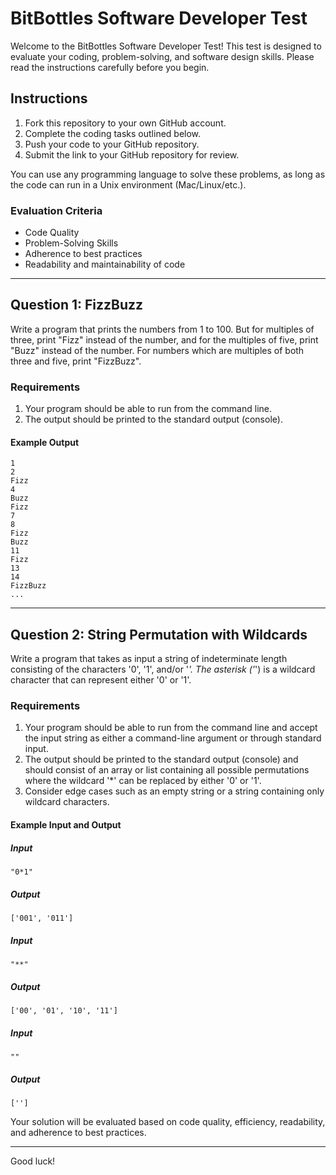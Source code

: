# BitBottles Software Developer Test

Welcome to the BitBottles Software Developer Test! This test is designed to evaluate your coding, problem-solving, and software design skills. Please read the instructions carefully before you begin.

## Instructions

1. Fork this repository to your own GitHub account.
2. Complete the coding tasks outlined below.
3. Push your code to your GitHub repository.
4. Submit the link to your GitHub repository for review.

You can use any programming language to solve these problems, as long as the code can run in a Unix environment (Mac/Linux/etc.).

### Evaluation Criteria

- Code Quality
- Problem-Solving Skills
- Adherence to best practices
- Readability and maintainability of code

---

## Question 1: FizzBuzz

Write a program that prints the numbers from 1 to 100. But for multiples of three, print "Fizz" instead of the number, and for the multiples of five, print "Buzz" instead of the number. For numbers which are multiples of both three and five, print "FizzBuzz".

### Requirements

1. Your program should be able to run from the command line.
2. The output should be printed to the standard output (console).

#### Example Output

```
1
2
Fizz
4
Buzz
Fizz
7
8
Fizz
Buzz
11
Fizz
13
14
FizzBuzz
...
```

---

## Question 2: String Permutation with Wildcards

Write a program that takes as input a string of indeterminate length consisting of the characters '0', '1', and/or '*'. The asterisk ('*') is a wildcard character that can represent either '0' or '1'.

### Requirements

1. Your program should be able to run from the command line and accept the input string as either a command-line argument or through standard input.
2. The output should be printed to the standard output (console) and should consist of an array or list containing all possible permutations where the wildcard '*' can be replaced by either '0' or '1'.
3. Consider edge cases such as an empty string or a string containing only wildcard characters.

#### Example Input and Output

##### Input
```
"0*1"
```

##### Output
```
['001', '011']
```

##### Input
```
"**"
```

##### Output
```
['00', '01', '10', '11']
```

##### Input
```
""
```

##### Output
```
['']
```

Your solution will be evaluated based on code quality, efficiency, readability, and adherence to best practices.

---

Good luck!
